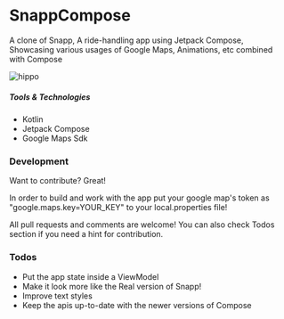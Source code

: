 # SnappCompose
A clone of Snapp, A ride-handling app using Jetpack Compose, Showcasing various usages of Google Maps, Animations, etc combined with Compose

![hippo](https://media.giphy.com/media/b2PYdzQKIFpDl9xWwu/giphy.gif)

##### Tools & Technologies

  - Kotlin
  - Jetpack Compose
  - Google Maps Sdk
  
### Development

Want to contribute? Great!

In order to build and work with the app put your google map's token as "google.maps.key=YOUR_KEY" to your local.properties file!

All pull requests and comments are welcome!
You can also check Todos section if you need a hint for contribution.


### Todos

 - Put the app state inside a ViewModel
 - Make it look more like the Real version of Snapp!
 - Improve text styles
 - Keep the apis up-to-date with the newer versions of Compose

